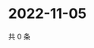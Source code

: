 # 2022-11-05

共 0 条

<!-- BEGIN WEIBO -->
<!-- 最后更新时间 Sat Nov 05 2022 05:15:06 GMT+0800 (China Standard Time) -->

<!-- END WEIBO -->
